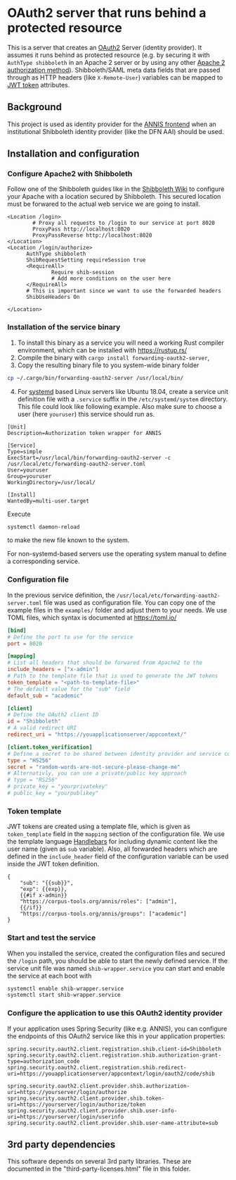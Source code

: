 # OAuth2 server that runs behind a protected resource

This is a server that creates an [OAuth2](https://oauth.net/2/) Server (identity provider).
It assumes it runs behind as protected resource (e.g. by securing it with `AuthType shibboleth` in an Apache 2 server or by using any other [Apache 2 authorization method](https://httpd.apache.org/docs/2.4/mod/mod_authz_core.html)). 
Shibboleth/SAML meta data fields that are passed through as HTTP headers (like `X-Remote-User`) variables can be mapped to [JWT token](https://jwt.io/) attributes.


## Background

This project is used as identity provider for the [ANNIS frontend](https://github.com/korpling/ANNIS) when an institutional Shibboleth identity provider (like the DFN AAI) should be used.

## Installation and configuration

### Configure Apache2 with Shibboleth

Follow one of the Shibboleth guides like in the [Shibboleth Wiki](https://shibboleth.atlassian.net/wiki/spaces/SP3/pages/2065335062/Apache) to configure your Apache with a location secured by Shibboleth.
This secured location must be forwared to the actual web service we are going to install.

```
<Location /login>
        # Proxy all requests to /login to our service at port 8020
        ProxyPass http://localhost:8020
        ProxyPassReverse http://localhost:8020
</Location>
<Location /login/authorize>
      AuthType shibboleth
      ShibRequestSetting requireSession true
      <RequireAll>
              Require shib-session
              # Add more conditions on the user here
      </RequireAll>
      # This is important since we want to use the forwarded headers
      ShibUseHeaders On

</Location>
```

### Installation of the service binary

1. To install this binary as a service you will need a working Rust compiler environment, which can be installed with <https://rustup.rs/>
2. Compile the binary with `cargo install forwarding-oauth2-server`,
3. Copy the resulting binary file to you system-wide binary folder
```bash
cp ~/.cargo/bin/forwarding-oauth2-server /usr/local/bin/
```
4. For [systemd](https://wiki.debian.org/systemd/Services) based Linux servers like Ubuntu 18.04, create a service unit definition file with a `.service` suffix in the `/etc/systemd/system` directory. This file could look like following example. Also make sure to choose a user (here `youruser`) this service should run as.

```
[Unit]
Description=Authorization token wrapper for ANNIS

[Service]
Type=simple
ExecStart=/usr/local/bin/forwarding-oauth2-server -c /usr/local/etc/forwarding-oauth2-server.toml
User=youruser
Group=youruser
WorkingDirectory=/usr/local/

[Install]
WantedBy=multi-user.target
```

Execute
```bash
systemctl daemon-reload
```
to make the new file known to the system.

For non-systemd-based servers use the operating system manual to define a corresponding service.

### Configuration file

In the previous service definition, the `/usr/local/etc/forwarding-oauth2-server.toml` file was used as configuration file.
You can copy one of the example files in the `examples/` folder and adjust them to your needs.
We use TOML files, which syntax is documented at <https://toml.io/>

```toml
[bind]
# Define the port to use for the service
port = 8020

[mapping]
# List all headers that should be forwared from Apache2 to the 
include_headers = ["x-admin"]
# Path to the template file that is used to generate the JWT tokens
token_template = "<path-to-template-file>"
# The default value for the "sub" field
default_sub = "academic"

[client]
# Define the OAuth2 client ID
id = "Shibboleth"
# A valid redirect URI
redirect_uri = "https://youapplicationserver/appcontext/"

[client.token_verification]
# Define a secret to be shared between identity provider and service consuming the JWT token
type = "HS256"
secret = "random-words-are-not-secure-please-change-me"
# Alternativly, you can use a private/public key approach
# type = "RS256"
# private_key = "yourprivatekey"
# public_key = "yourpublikey"
```

### Token template

JWT tokens are created using a template file, which is given as `token_template` field in the `mapping` section of the configuration file. 
We use the template language [Handlebars](https://handlebarsjs.com/) for including dynamic content like the user name (given as `sub` variable).
Also, all forwarded headers which are defined in the `include_header` field of the configuration variable can be used inside the JWT token definition.

```
{
    "sub": "{{sub}}",
    "exp": {{exp}},
    {{#if x-admin}}
    "https://corpus-tools.org/annis/roles": ["admin"],
    {{/if}}
    "https://corpus-tools.org/annis/groups": ["academic"]
}
```

### Start and test the service

When you installed the service, created the configuration files and secured the `/login` path, you should be able to start the newly defined service.
If the service unit file was named `shib-wrapper.service` you can start and enable the service at each boot with 

```bash
systemctl enable shib-wrapper.service
systemctl start shib-wrapper.service
```

### Configure the application to use this OAuth2 identity provider

If your application uses Spring Security (like e.g. ANNIS), you can configure the endpoints of this OAuth2 service like this in your application properties:

```properties
spring.security.oauth2.client.registration.shib.client-id=Shibboleth
spring.security.oauth2.client.registration.shib.authorization-grant-type=authorization_code
spring.security.oauth2.client.registration.shib.redirect-uri=https://youapplicationserver/appcontext/login/oauth2/code/shib

spring.security.oauth2.client.provider.shib.authorization-uri=https://yourserver/login/authorize
spring.security.oauth2.client.provider.shib.token-uri=https://yourserver/login/authorize/token
spring.security.oauth2.client.provider.shib.user-info-uri=https://yourserver/login/userinfo
spring.security.oauth2.client.provider.shib.user-name-attribute=sub

```

## 3rd party dependencies

This software depends on several 3rd party libraries. These are documented in the "third-party-licenses.html" file in this folder.
